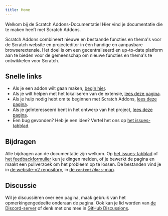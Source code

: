 ```yaml
---
title: Home
---
```


Welkom bij de Scratch Addons-Documentatie! Hier vind je documentatie die te maken heeft met Scratch Addons.

Scratch Addons combineert nieuwe en bestaande functies en thema's voor de Scratch website en projecteditor in één handige en aanpasbare browserextensie. Het doel is om een gecentraliseerd en up-to-date platform aan te bieden voor de gemeenschap om nieuwe functies en thema's te ontwikkelen voor Scratch.

## Snelle links

- Als je een addon wilt gaan maken, [begin hier](develop/getting-started/creating-an-addon).
- Als je wilt helpen met het lokaliseren van de extensie, [lees deze pagina](localization/joining-the-localization-team).
- Als je hulp nodig hebt om te beginnen met Scratch Addons, [lees deze pagina](getting-started/quick-start).
- Als je geïnteresseerd bent in het ontwerp van het project, [lees deze pagina](reference/design).
- Een bug gevonden? Heb je een idee? Vertel het ons op [het issues-tabblad](https://github.com/ScratchAddons/ScratchAddons/issues).

## Bijdragen

Alle bijdragen aan de documentatie zijn welkom. Op [het issues-tabblad](https://github.com/ScratchAddons/ScratchAddons/issues) of [het feedbackformulier](../feedback) kun je dingen melden, of je bewerkt de pagina en maakt een pullverzoek om het probleem op te lossen. De bestanden vind je in [de website-v2 repository](https://github.com/ScratchAddons/website-v2), in [de `content/docs`-map](https://github.com/ScratchAddons/website-v2/tree/master/content/docs).

## Discussie

Wil je discussiëren over een pagina, maak gebruik van het opmerkingengedeelte onderaan de pagina. Ook kan je lid worden van [de Discord-server](https://discord.gg/R5NBqwMjNc) of denk met ons mee in [GitHub Discussions](https://github.com/ScratchAddons/ScratchAddons/discussions).